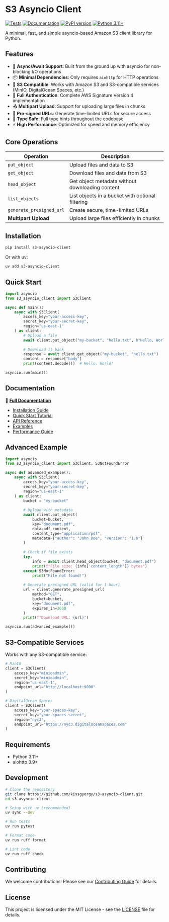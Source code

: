 # S3 Asyncio Client

[![Tests](https://github.com/kissgyorgy/s3-asyncio-client/actions/workflows/test.yml/badge.svg)](https://github.com/kissgyorgy/s3-asyncio-client/actions/workflows/test.yml)
[![Documentation](https://github.com/kissgyorgy/s3-asyncio-client/actions/workflows/docs.yml/badge.svg)](https://kissgyorgy.github.io/s3-asyncio-client/)
[![PyPI version](https://badge.fury.io/py/s3-asyncio-client.svg)](https://badge.fury.io/py/s3-asyncio-client)
[![Python 3.11+](https://img.shields.io/badge/python-3.11+-blue.svg)](https://www.python.org/downloads/)

A minimal, fast, and simple asyncio-based Amazon S3 client library for Python.

## Features

- 🚀 **Async/Await Support**: Built from the ground up with asyncio for non-blocking I/O operations
- 📦 **Minimal Dependencies**: Only requires `aiohttp` for HTTP operations
- 🔗 **S3 Compatible**: Works with Amazon S3 and S3-compatible services (MinIO, DigitalOcean Spaces, etc.)
- 🔐 **Full Authentication**: Complete AWS Signature Version 4 implementation
- 📤 **Multipart Upload**: Support for uploading large files in chunks
- 🔗 **Pre-signed URLs**: Generate time-limited URLs for secure access
- 🎯 **Type Safe**: Full type hints throughout the codebase
- ⚡ **High Performance**: Optimized for speed and memory efficiency

## Core Operations

| Operation | Description |
|-----------|-------------|
| `put_object` | Upload files and data to S3 |
| `get_object` | Download files and data from S3 |
| `head_object` | Get object metadata without downloading content |
| `list_objects` | List objects in a bucket with optional filtering |
| `generate_presigned_url` | Create secure, time-limited URLs |
| **Multipart Upload** | Upload large files efficiently in chunks |

## Installation

```bash
pip install s3-asyncio-client
```

Or with uv:

```bash
uv add s3-asyncio-client
```

## Quick Start

```python
import asyncio
from s3_asyncio_client import S3Client

async def main():
    async with S3Client(
        access_key="your-access-key",
        secret_key="your-secret-key",
        region="us-east-1"
    ) as client:
        # Upload a file
        await client.put_object("my-bucket", "hello.txt", b"Hello, World!")
        
        # Download it back
        response = await client.get_object("my-bucket", "hello.txt")
        content = response["body"]
        print(content.decode())  # Hello, World!

asyncio.run(main())
```

## Documentation

📖 **[Full Documentation](https://kissgyorgy.github.io/s3-asyncio-client/)**

- [Installation Guide](https://kissgyorgy.github.io/s3-asyncio-client/getting-started/installation/)
- [Quick Start Tutorial](https://kissgyorgy.github.io/s3-asyncio-client/getting-started/quickstart/)
- [API Reference](https://kissgyorgy.github.io/s3-asyncio-client/reference/)
- [Examples](https://kissgyorgy.github.io/s3-asyncio-client/examples/)
- [Performance Guide](https://kissgyorgy.github.io/s3-asyncio-client/guide/performance/)

## Advanced Example

```python
import asyncio
from s3_asyncio_client import S3Client, S3NotFoundError

async def advanced_example():
    async with S3Client(
        access_key="your-access-key",
        secret_key="your-secret-key", 
        region="us-east-1"
    ) as client:
        bucket = "my-bucket"
        
        # Upload with metadata
        await client.put_object(
            bucket=bucket,
            key="document.pdf",
            data=pdf_content,
            content_type="application/pdf",
            metadata={"author": "John Doe", "version": "1.0"}
        )
        
        # Check if file exists
        try:
            info = await client.head_object(bucket, "document.pdf")
            print(f"File size: {info['content_length']} bytes")
        except S3NotFoundError:
            print("File not found!")
        
        # Generate presigned URL (valid for 1 hour)
        url = client.generate_presigned_url(
            method="GET", 
            bucket=bucket, 
            key="document.pdf",
            expires_in=3600
        )
        print(f"Download URL: {url}")

asyncio.run(advanced_example())
```

## S3-Compatible Services

Works with any S3-compatible service:

```python
# MinIO
client = S3Client(
    access_key="minioadmin",
    secret_key="minioadmin",
    region="us-east-1",
    endpoint_url="http://localhost:9000"
)

# DigitalOcean Spaces
client = S3Client(
    access_key="your-spaces-key",
    secret_key="your-spaces-secret", 
    region="nyc3",
    endpoint_url="https://nyc3.digitaloceanspaces.com"
)
```

## Requirements

- Python 3.11+
- aiohttp 3.9+

## Development

```bash
# Clone the repository
git clone https://github.com/kissgyorgy/s3-asyncio-client.git
cd s3-asyncio-client

# Setup with uv (recommended)
uv sync --dev

# Run tests  
uv run pytest

# Format code
uv run ruff format

# Lint code
uv run ruff check
```

## Contributing

We welcome contributions! Please see our [Contributing Guide](https://kissgyorgy.github.io/s3-asyncio-client/development/contributing/) for details.

## License

This project is licensed under the MIT License - see the [LICENSE](LICENSE) file for details.